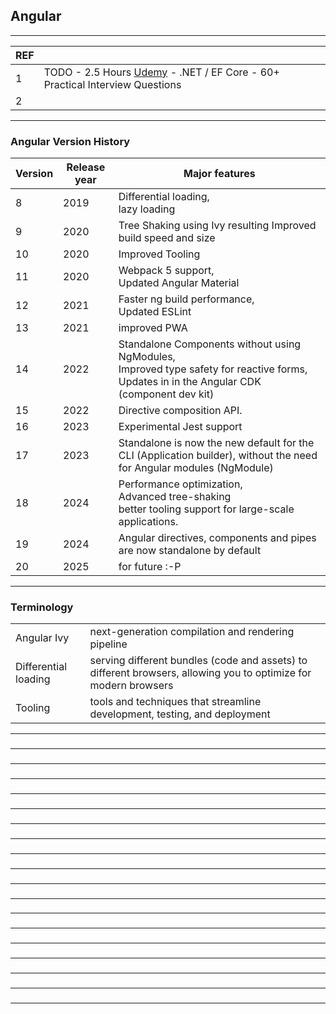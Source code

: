 ## Angular

---------------------------------------------
| REF | |
| - | - |
| 1 | TODO -  2.5 Hours [Udemy](https://luxoft.udemy.com/course/net-ef-core-50-practical-interview-questions/) - .NET / EF Core - 60+ Practical Interview Questions |
| 2 | 
---------------------------------------------
### Angular Version History 

| Version | Release year | Major features |
| - | - | - |
| 8  | 2019 | Differential loading, <br/>lazy loading | 
| 9  | 2020 | Tree Shaking using Ivy resulting  Improved build speed and size  |
| 10 | 2020 | Improved Tooling  |
| 11 | 2020 | Webpack 5 support, <br/>Updated Angular Material | 
| 12 | 2021 | Faster ng build performance, <br/>Updated ESLint | 
| 13 | 2021 | improved PWA | 
| 14 | 2022 | Standalone Components without using NgModules, <br/>Improved type safety for reactive forms, <br/>Updates in  in the Angular CDK (component dev kit)| 
| 15 | 2022 | Directive composition API. | 
| 16 | 2023 | Experimental Jest support | 
| 17 | 2023 | Standalone is now the new default for the CLI (Application builder), without the need for Angular modules (NgModule) | 
| 18 | 2024 | Performance optimization, <br/>Advanced tree-shaking <br/>better tooling support for large-scale applications.| 
| 19 | 2024 | Angular directives, components and pipes are now standalone by default | 
| 20 | 2025 | for future :-P | 


---------------------------------------------
### Terminology 

|   |   |
| - | - |
| Angular Ivy | next-generation compilation and rendering pipeline  |
| Differential loading | serving different bundles (code and assets) to different browsers, allowing you to optimize for modern browsers |
| Tooling | tools and techniques that streamline development, testing, and deployment |

---------------------------------------------
### 

---------------------------------------------
### 

---------------------------------------------
### 

---------------------------------------------
### 

---------------------------------------------
### 

---------------------------------------------
### 

---------------------------------------------
### 

---------------------------------------------
### 

---------------------------------------------
### 

---------------------------------------------
### 

---------------------------------------------
### 

---------------------------------------------
### 

---------------------------------------------
### 

---------------------------------------------
### 

---------------------------------------------
### 

---------------------------------------------
### 

---------------------------------------------
### 

---------------------------------------------
### 

---------------------------------------------
